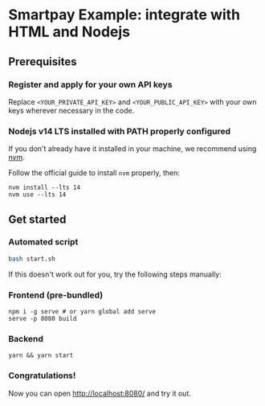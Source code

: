 # Smartpay Example: integrate with HTML and Nodejs

## Prerequisites

### Register and apply for your own API keys

Replace `<YOUR_PRIVATE_API_KEY>` and `<YOUR_PUBLIC_API_KEY>` with your own keys wherever necessary in the code.

### Nodejs v14 LTS installed with PATH properly configured

If you don't already have it installed in your machine, we recommend using [nvm](https://github.com/nvm-sh/nvm).

Follow the official guide to install `nvm` properly, then:


```shell
nvm install --lts 14
nvm use --lts 14
```

## Get started

### Automated script

```bash
bash start.sh
```

If this doesn't work out for you, try the following steps manually:

### Frontend (pre-bundled)

```shell
npm i -g serve # or yarn global add serve
serve -p 8080 build
```

### Backend

```shell
yarn && yarn start
```

### Congratulations!

Now you can open [http://localhost:8080/](http://localhost:8080/) and try it out.
